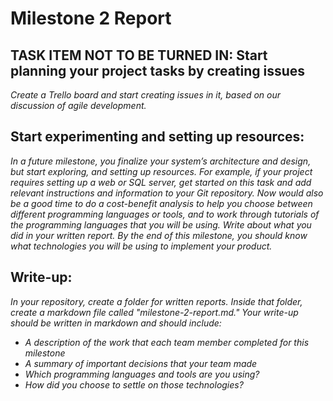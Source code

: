 # Milestone 2 Report

## TASK ITEM NOT TO BE TURNED IN: Start planning your project tasks by creating issues

_Create a *Trello board* and start creating issues in it, based on our discussion of agile development._

## Start experimenting and setting up resources:
_In a future milestone, you finalize your system’s architecture and design, but start exploring, and setting up resources. For example, if your project requires setting up a web or SQL server, get started on this task and add relevant instructions and information to your Git repository. Now would also be a good time to do a cost-benefit analysis to help you choose between different programming languages or tools, and to work through tutorials of the programming languages that you will be using. Write about what you did in your written report. By the end of this milestone, you should know what technologies you will be using to implement your product._

## Write-up:
_In your repository, create a folder for written reports. Inside that folder, create a markdown file called "milestone-2-report.md." Your write-up should be written in markdown and should include:_

- _A description of the work that each team member completed for this milestone_
- _A summary of important decisions that your team made_
- _Which programming languages and tools are you using?_
- _How did you choose to settle on those technologies?_
